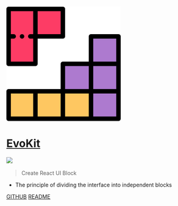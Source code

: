 <!-- _coverpage.md -->

![logo](docs/_media/logo.svg)

# [EvoKit](/)

[![](https://img.shields.io/npm/v/evokit.svg?style=flat-square&colorB=blue)](https://www.npmjs.com/package/evokit)

> Create React UI Block

* The principle of dividing the interface into independent blocks

[GITHUB](https://github.com/docccdev/evokit)
[README](packages/evokit/)

